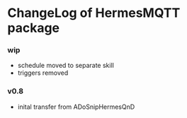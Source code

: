 # ChangeLog of HermesMQTT package

### wip
+ schedule moved to separate skill
+ triggers removed
### v0.8
+ inital transfer from ADoSnipHermesQnD